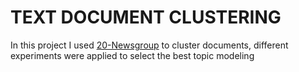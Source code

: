 # TEXT DOCUMENT CLUSTERING
In this project I used [20-Newsgroup](https://archive.ics.uci.edu/ml/datasets/Twenty+Newsgroups) to cluster documents, different experiments were applied to select the best topic modeling 
